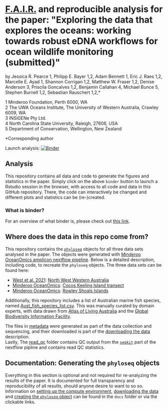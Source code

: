 # [F.A.I.R.](https://www.go-fair.org/fair-principles/) and reproducible analysis for the paper: **"Exploring the data that explores the oceans: working towards robust eDNA workflows for ocean wildlife monitoring (submitted)"**
by Jessica R. Pearce 1, Philipp E. Bayer 1,2, Adam Bennett 1, Eric J. Raes 1,2, Marcelle E. Ayad 1, Shannon Corrigan 1,2, Matthew W. Fraser 1,2, Denise Anderson 3, Priscila Goncalves 1,2, Benjamin Callahan 4, Michael Bunce 5, Stephen Burnell 1,2, Sebastian Rauschert 1,2,*  

1 Minderoo Foundation, Perth 6000, WA  
2 The UWA Oceans Institute, The University of Western Australia, Crawley 6009, WA   
3 INSiGENe Pty Ltd.  
4 North Carolina State University, Raleigh, 27606, USA  
5 Department of Conservation, Wellington, New Zealand  

*Corresponding author  

Launch analysis: [![Binder](https://mybinder.org/badge_logo.svg)](https://mybinder.org/v2/gh/MinderooFoundation/OceanOmics-amplicon-paper-analysis/HEAD?urlpath=rstudio)

## Analysis
This repository contains all data and code to generate the figures and statistics in the paper. Simply click on the above `binder` button to launch a Rstudio session in the browser, with access to all code and data in this GitHub repository. There, the code can interactively be changed and different plots and statistics can be (re-)created.

### What is binder?
For an overview of what binder is, please check out [this link](https://mybinder.org/).  

## Where does the data in this repo come from?
This repository contains the [`phyloseq`](https://joey711.github.io/phyloseq/index.html) objects for all three data sets analysed in the paper. The objects were generated with [Minderoo OceanOmics amplicon nextflow pipeline](https://github.com/MinderooFoundation/OceanOmics-amplicon-nf). Below is a detailed description, including code, to recreate the `phyloseq` objects.
The three data sets can be found here:  

- [West et al. 2021](https://doi.org/10.1111/ddi.13228): [North West Western Australia](https://datadryad.org/stash/dataset/doi:10.5061/dryad.8kprr4xmm)   
- [Minderoo OceanOmics](https://www.minderoo.org/oceanomics): [Cocos Keeling Island transect](https://www.ebi.ac.uk/ena/browser/view/PRJEB63982)  
- [Minderoo OceanOmics](https://www.minderoo.org/oceanomics): [Rowley Shoals Islands](https://www.ebi.ac.uk/ena/browser/view/PRJNA930913)  

Additionally, this repository includes a list of Australian marine fish species, named [Aust_fish_species_list.csv](https://github.com/MinderooFoundation/OceanOmics-amplicon-paper-analysis/blob/master/data/Aust_fish_species_list.csv). This was manually curated by domain experts, with data drawn from [Atlas of Living Australia](https://www.ala.org.au/) and the [Global Biodiversity Information Facility](https://www.gbif.org/).

The files in [metadata](https://github.com/MinderooFoundation/OceanOmics-amplicon-paper-analysis/tree/master/data/metadata) were generated as part of the data collection and sequencing, and their downloaded is part of the [downloading the data](https://github.com/MinderooFoundation/OceanOmics-amplicon-paper-analysis/tree/master/docs/get_data.md) description.  
Lastly, The [read_qc](https://github.com/MinderooFoundation/OceanOmics-amplicon-paper-analysis/tree/master/data/read_qc) folder contains QC output from the [`seqkit`](https://bioinf.shenwei.me/seqkit/) part of the nextflow pipline and contains read QC statistics.

## Documentation: Generating the `phyloseq` objects

Everything in this section is optional and not required for re-analyzing the results of the paper. It is documented for full transparency and reproducibility of all results, should anyone desire to want to so so. Information on [setting up the compute environment](https://github.com/MinderooFoundation/OceanOmics-amplicon-paper-analysis/tree/master/docs/setup.md), [downloading the data](https://github.com/MinderooFoundation/OceanOmics-amplicon-paper-analysis/tree/master/docs/get_data.md) and [creating the `phyloseq` object](https://github.com/MinderooFoundation/OceanOmics-amplicon-paper-analysis/tree/master/docs/create_phyloseq.md) can be found in the `docs` folder or via the clickable links.

